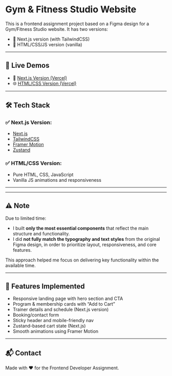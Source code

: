 # Gym & Fitness Studio Website

This is a frontend assignment project based on a Figma design for a Gym/Fitness Studio website. It has two versions:

- 🔷 Next.js version (with TailwindCSS)
- 🔶 HTML/CSS/JS version (vanilla)

---

## 🔗 Live Demos

- 🚀 [Next.js Version (Vercel)]([https://your-next.vercel.app](https://fitsphere-gamma.vercel.app/))
- 🌐 [HTML/CSS Version (Vercel)]([https://your-html.vercel.app](https://fitsphere-html.vercel.app/))

---

## 🛠️ Tech Stack

### ✅ Next.js Version:
- [Next.js](https://nextjs.org/)
- [TailwindCSS](https://tailwindcss.com/)
- [Framer Motion](https://www.framer.com/motion/)
- [Zustand](https://zustand-demo.pmnd.rs/)

### ✅ HTML/CSS Version:
- Pure HTML, CSS, JavaScript
- Vanilla JS animations and responsiveness

---

---

## ⚠️ Note

Due to limited time:
- I built **only the most essential components** that reflect the main structure and functionality.
- I did **not fully match the typography and text styles** from the original Figma design, in order to prioritize layout, responsiveness, and core features.

This approach helped me focus on delivering key functionality within the available time.

---

## 🧪 Features Implemented

- Responsive landing page with hero section and CTA
- Program & membership cards with “Add to Cart”
- Trainer details and schedule (Next.js version)
- Booking/contact form
- Sticky header and mobile-friendly nav
- Zustand-based cart state (Next.js)
- Smooth animations using Framer Motion

---

## 📬 Contact

Made with ❤️ for the Frontend Developer Assignment.



